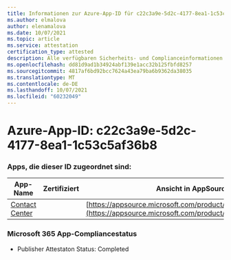 ```yaml
---
title: Informationen zur Azure-App-ID für c22c3a9e-5d2c-4177-8ea1-1c53c5af36b8
ms.author: elmalova
author: elenamalova
ms.date: 10/07/2021
ms.topic: article
ms.service: attestation
certification_type: attested
description: Alle verfügbaren Sicherheits- und Complianceinformationen für c22c3a9e-5d2c-4177-8ea1-1c53c5af36b8.
ms.openlocfilehash: dd81d9ad1b34924abf139e1acc32b125fbfd8257
ms.sourcegitcommit: 4817af6bd92bcc7624a43ea79ba6b9362da38035
ms.translationtype: MT
ms.contentlocale: de-DE
ms.lasthandoff: 10/07/2021
ms.locfileid: "60232049"
---
```

# <a name="azure-app-id-c22c3a9e-5d2c-4177-8ea1-1c53c5af36b8"></a>Azure-App-ID: c22c3a9e-5d2c-4177-8ea1-1c53c5af36b8


### <a name="apps-associated-with-this-id"></a>Apps, die dieser ID zugeordnet sind:
| **App-Name** | **Zertifiziert** | **Ansicht in AppSource** |
|--------------|---------------|-----------------------|
| [Contact Center](https://docs.microsoft.com/microsoft-365-app-certification/forward/WA200001428) |  | [https://appsource.microsoft.com/product/office/WA200001428](https://appsource.microsoft.com/product/office/WA200001428) |

### <a name="microsoft-365-app-compliance-status"></a>Microsoft 365 App-Compliancestatus
- Publisher Attestaton Status: Completed
